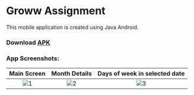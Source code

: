 # Groww Assignment

This mobile application is created using Java Android.

### Download [APK](https://github.com/MohitSingh2002/groww_assignment/releases/download/v1.0/groww-assignment.apk)

### App Screenshots:
|Main Screen |Month Details | Days of week in selected date |
|:--------------------:|:--------------------:|:--------------------:|
| ![1](https://user-images.githubusercontent.com/62237653/159950811-364a78da-13ba-4158-bdb7-59b8bd984e06.jpg)|![2](https://user-images.githubusercontent.com/62237653/159950909-74b7e937-cc70-4494-9802-8df84c32f7f8.jpg)|![3](https://user-images.githubusercontent.com/62237653/159951034-6ddb366e-735b-47a5-85d6-c41e9997c344.jpg)|
